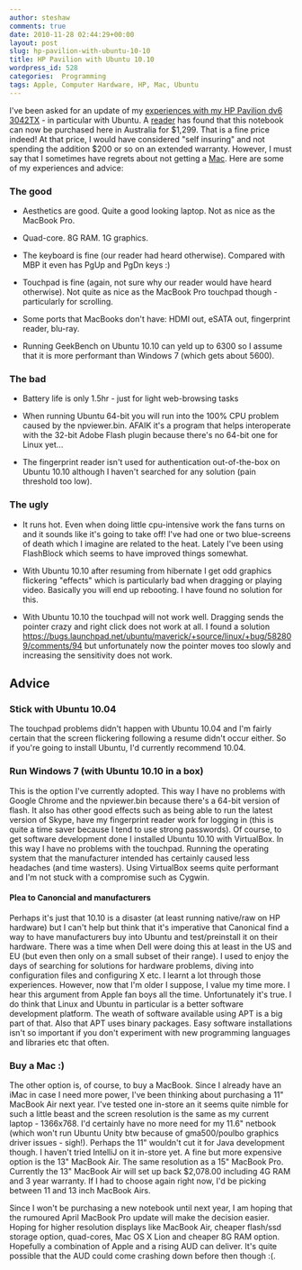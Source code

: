 ```yaml
---
author: steshaw
comments: true
date: 2010-11-28 02:44:29+00:00
layout: post
slug: hp-pavilion-with-ubuntu-10-10
title: HP Pavilion with Ubuntu 10.10
wordpress_id: 528
categories:  Programming
tags: Apple, Computer Hardware, HP, Mac, Ubuntu
---
```


I've been asked for an update of my [experiences with my HP Pavilion dv6 3042TX](http://steshaw.wordpress.com/2010/05/22/stonking-new-laptop/) - in particular with Ubuntu. A [reader](http://steshaw.wordpress.com/2010/05/22/stonking-new-laptop/#comment-81) has found that this notebook can now be purchased here in Australia for $1,299. That is a fine price indeed! At that price, I would have considered "self insuring" and not spending the addition $200 or so on an extended warranty. However, I must say that I sometimes have regrets about not getting a [Mac](http://www.apple.com/au/macbookpro/). Here are some of my experiences and advice:




### The good







	
  * Aesthetics are good. Quite a good looking laptop. Not as nice as the MacBook Pro.

        
  * Quad-core. 8G RAM. 1G graphics.

        
  * The keyboard is fine (our reader had heard otherwise). Compared with MBP it even has PgUp and PgDn keys :)

        
  * Touchpad is fine (again, not sure why our reader would have heard otherwise). Not quite as nice as the MacBook Pro touchpad though - particularly for scrolling.

        
  * Some ports that MacBooks don't have: HDMI out, eSATA out, fingerprint reader, blu-ray.

	
  * Running GeekBench on Ubuntu 10.10 can yeld up to 6300 so I assume that it is more performant than Windows 7 (which gets about 5600).






### The bad







  
  * Battery life is only 1.5hr - just for light web-browsing tasks

	
  * When running Ubuntu 64-bit you will run into the 100% CPU problem caused by the npviewer.bin. AFAIK it's a program that helps interoperate with the 32-bit Adobe Flash plugin because there's no 64-bit one for Linux yet...


	
  * The fingerprint reader isn't used for authentication out-of-the-box on Ubuntu 10.10 although I haven't searched for any solution (pain threshold too low).






### The ugly






	
  * It runs hot. Even when doing little cpu-intensive work the fans turns on and it sounds like it's going to take off! I've had one or two blue-screens of death which I imagine are related to the heat. Lately I've been using FlashBlock which seems to have improved things somewhat.


	
  * With Ubuntu 10.10 after resuming from hibernate I get odd graphics flickering "effects" which is particularly bad when dragging or playing video. Basically you will end up rebooting. I have found no solution for this.


	
  * With Ubuntu 10.10 the touchpad will not work well. Dragging sends the pointer crazy and right click does not work at all. I found a solution https://bugs.launchpad.net/ubuntu/maverick/+source/linux/+bug/582809/comments/94 but unfortunately now the pointer moves too slowly and increasing the sensitivity does not work.







## Advice





### Stick with Ubuntu 10.04



The touchpad problems didn't happen with Ubuntu 10.04 and I'm fairly certain that the screen flickering following a resume didn't occur either. So if you're going to install Ubuntu, I'd currently recommend 10.04. 



### Run Windows 7 (with Ubuntu 10.10 in a box)



This is the option I've currently adopted. This way I have no problems with Google Chrome and the npviewer.bin because there's a 64-bit version of flash. It also has other good effects such as being able to run the latest version of Skype, have my fingerprint reader work for logging in (this is quite a time saver because I tend to use strong passwords). Of course, to get software development done I installed Ubuntu 10.10 with VirtualBox. In this way I have no problems with the touchpad. Running the operating system that the manufacturer intended has certainly caused less headaches (and time wasters). Using VirtualBox seems quite performant and I'm not stuck with a compromise such as Cygwin.



#### Plea to Canoncial and manufacturers



Perhaps it's just that 10.10 is a disaster (at least running native/raw on HP hardware) but I can't help but think that it's imperative that Canonical find a way to have manufacturers buy into Ubuntu and test/preinstall it on their hardware. There was a time when Dell were doing this at least in the US and EU (but even then only on a small subset of their range). I used to enjoy the days of searching for solutions for hardware problems, diving into configuration files and configuring X etc. I learnt a lot through those experiences. However, now that I'm older I suppose, I value my time more. I hear this argument from Apple fan boys all the time. Unfortunately it's true. I do think that Linux and Ubuntu in particular is a better software development platform. The weath of software available using APT is a big part of that. Also that APT uses binary packages. Easy software installations isn't so important if you don't experiment with new programming languages and libraries etc that often.



### Buy a Mac :)



The other option is, of course, to buy a MacBook. Since I already have an iMac in case I need more power, I've been thinking about purchasing a 11" MacBook Air next year. I've tested one in-store an it seems quite nimble for such a little beast and the screen resolution is the same as my current laptop - 1366x768. I'd certainly have no more need for my 11.6" netbook (which won't run Ubuntu Unity btw because of gma500/poulbo graphics driver issues - sigh!). Perhaps the 11" wouldn't cut it for Java development though. I haven't tried IntelliJ on it in-store yet. A fine but more expensive option is the 13" MacBook Air. The same resolution as a 15" MacBook Pro. Currently the 13" MacBook Air will set up back $2,078.00 including 4G RAM and 3 year warranty. If I had to choose again right now, I'd be picking between 11 and 13 inch MacBook Airs.

Since I won't be purchasing a new notebook until next year, I am hoping that the rumoured April MacBook Pro update will make the decision easier. Hoping for higher resolution displays like MacBook Air, cheaper flash/ssd storage option, quad-cores, Mac OS X Lion and cheaper 8G RAM option. Hopefully a combination of Apple and a rising AUD can deliver. It's quite possible that the AUD could come crashing down before then though :(.
